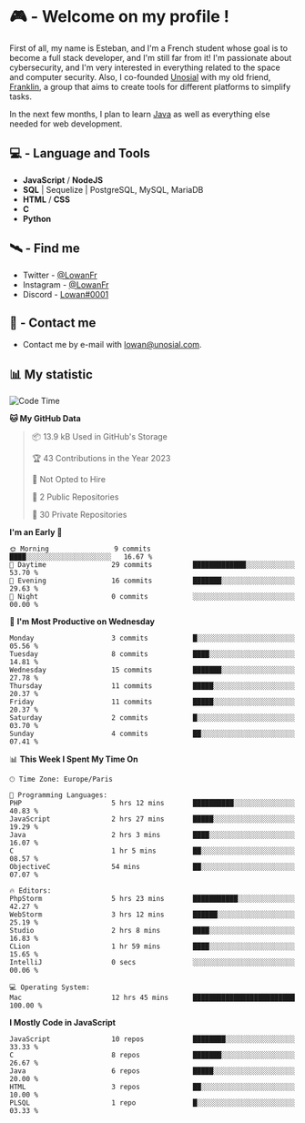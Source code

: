 # 🎮 - Welcome on my profile !
First of all, my name is Esteban, and I'm a French student whose goal is to become a full stack developer, and I'm still far from it!
I'm passionate about cybersecurity, and I'm very interested in everything related to the space and computer security.
Also, I co-founded [Unosial](https://github.com/Unosial) with my old friend, [Franklin](https://github.com/AbaFranklin/), a group that aims to create tools for different platforms to simplify tasks. 

In the next few months, I plan to learn [Java](https://www.java.com/) as well as everything else needed for web development.




## 💻 - Language and Tools
- **JavaScript** / **NodeJS**
- **SQL** | Sequelize | PostgreSQL, MySQL, MariaDB
- **HTML** / **CSS**
- **C**
- **Python**

## 🛰️ - Find me

 - Twitter - [@LowanFr](https://twitter.com/LowanFr/)
 - Instagram - [@LowanFr](https://instagram.com/LowanFr)
 - Discord -  [Lowan#0001](https://unosial.bio/Lowan)
 
## 📡 - Contact me
 - Contact me by e-mail with [lowan@unosial.com](mailto:lowan@unosial.com).

## 📊 My statistic
<!--START_SECTION:waka-->
![Code Time](http://img.shields.io/badge/Code%20Time-639%20hrs%207%20mins-blue)

**🐱 My GitHub Data** 

> 📦 13.9 kB Used in GitHub's Storage 
 > 
> 🏆 43 Contributions in the Year 2023
 > 
> 🚫 Not Opted to Hire
 > 
> 📜 2 Public Repositories 
 > 
> 🔑 30 Private Repositories 
 > 
**I'm an Early 🐤** 

```text
🌞 Morning                9 commits           ████░░░░░░░░░░░░░░░░░░░░░   16.67 % 
🌆 Daytime                29 commits          █████████████░░░░░░░░░░░░   53.70 % 
🌃 Evening                16 commits          ███████░░░░░░░░░░░░░░░░░░   29.63 % 
🌙 Night                  0 commits           ░░░░░░░░░░░░░░░░░░░░░░░░░   00.00 % 
```
📅 **I'm Most Productive on Wednesday** 

```text
Monday                   3 commits           █░░░░░░░░░░░░░░░░░░░░░░░░   05.56 % 
Tuesday                  8 commits           ████░░░░░░░░░░░░░░░░░░░░░   14.81 % 
Wednesday                15 commits          ███████░░░░░░░░░░░░░░░░░░   27.78 % 
Thursday                 11 commits          █████░░░░░░░░░░░░░░░░░░░░   20.37 % 
Friday                   11 commits          █████░░░░░░░░░░░░░░░░░░░░   20.37 % 
Saturday                 2 commits           █░░░░░░░░░░░░░░░░░░░░░░░░   03.70 % 
Sunday                   4 commits           ██░░░░░░░░░░░░░░░░░░░░░░░   07.41 % 
```


📊 **This Week I Spent My Time On** 

```text
🕑︎ Time Zone: Europe/Paris

💬 Programming Languages: 
PHP                      5 hrs 12 mins       ██████████░░░░░░░░░░░░░░░   40.83 % 
JavaScript               2 hrs 27 mins       █████░░░░░░░░░░░░░░░░░░░░   19.29 % 
Java                     2 hrs 3 mins        ████░░░░░░░░░░░░░░░░░░░░░   16.07 % 
C                        1 hr 5 mins         ██░░░░░░░░░░░░░░░░░░░░░░░   08.57 % 
ObjectiveC               54 mins             ██░░░░░░░░░░░░░░░░░░░░░░░   07.07 % 

🔥 Editors: 
PhpStorm                 5 hrs 23 mins       ███████████░░░░░░░░░░░░░░   42.27 % 
WebStorm                 3 hrs 12 mins       ██████░░░░░░░░░░░░░░░░░░░   25.19 % 
Studio                   2 hrs 8 mins        ████░░░░░░░░░░░░░░░░░░░░░   16.83 % 
CLion                    1 hr 59 mins        ████░░░░░░░░░░░░░░░░░░░░░   15.65 % 
IntelliJ                 0 secs              ░░░░░░░░░░░░░░░░░░░░░░░░░   00.06 % 

💻 Operating System: 
Mac                      12 hrs 45 mins      █████████████████████████   100.00 % 
```

**I Mostly Code in JavaScript** 

```text
JavaScript               10 repos            ████████░░░░░░░░░░░░░░░░░   33.33 % 
C                        8 repos             ███████░░░░░░░░░░░░░░░░░░   26.67 % 
Java                     6 repos             █████░░░░░░░░░░░░░░░░░░░░   20.00 % 
HTML                     3 repos             ██░░░░░░░░░░░░░░░░░░░░░░░   10.00 % 
PLSQL                    1 repo              █░░░░░░░░░░░░░░░░░░░░░░░░   03.33 % 
```




<!--END_SECTION:waka-->
